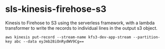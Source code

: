 # sls-kinesis-firehose-s3

Kinesis to Firehose to S3 using the serverless framework, with a lambda transformer to write the records to individual lines in the output s3 object.

```
aws kinesis put-record --stream-name kfs3-dev-app-stream --partition-key abc --data eyJmb28iOnRydWV9Cg==
```